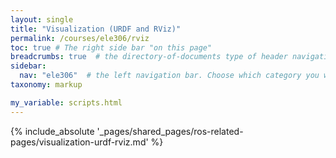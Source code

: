 ```yaml
---
layout: single
title: "Visualization (URDF and RViz)"
permalink: /courses/ele306/rviz
toc: true # The right side bar "on this page"
breadcrumbs: true  # the directory-of-documents type of header navigation
sidebar:
  nav: "ele306"  # the left navigation bar. Choose which category you want.
taxonomy: markup

my_variable: scripts.html
---
```



{% include_absolute '_pages/shared_pages/ros-related-pages/visualization-urdf-rviz.md' %}
